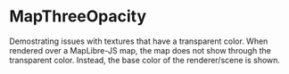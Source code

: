 # MapThreeOpacity

Demostrating issues with textures that have a transparent color.  When rendered over a MapLibre-JS map, the map does not show through the transparent color.  Instead, the base color of the renderer/scene is shown. 

